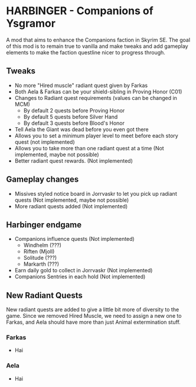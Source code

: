 # HARBINGER - Companions of Ysgramor

A mod that aims to enhance the Companions faction in Skyrim SE. The goal of this mod is to remain true to vanilla and make tweaks and add gameplay elements to make the faction questline nicer to progress through.

## Tweaks

- No more "Hired muscle" radiant quest given by Farkas
- Both Aela & Farkas can be your shield-sibling in Proving Honor (C01)
- Changes to Radiant quest requirements (values can be changed in MCM)
    - By default 2 quests before Proving Honor
    - By default 5 quests before Silver Hand
    - By default 3 quests before Blood's Honor
- Tell Aela the Giant was dead before you even got there
- Allows you to set a minimum player level to meet before each story quest (not implemented)
- Allows you to take more than one radiant quest at a time (Not implemented, maybe not possible)
- Better radiant quest rewards. (Not implemented)

## Gameplay changes

- Missives styled notice board in Jorrvaskr to let you pick up radiant quests (Not implemented, maybe not possible)
- More radiant quests added (Not implemented)

## Harbinger endgame

- Companions influence quests (Not implemented)
    - Windhelm (???)
    - Riften (Mjoll)
    - Solitude (???)
    - Markarth (???)
- Earn daily gold to collect in Jorrvaskr (Not implemented)
- Companions Sentries in each hold (Not implemented)

## New Radiant Quests

New radiant quests are added to give a little bit more of diversity to the game. Since we removed Hired Muscle, we need to assign a new one to Farkas, and Aela should have more than just Animal extermination stuff.

### Farkas
- Hai

### Aela
- Hai
